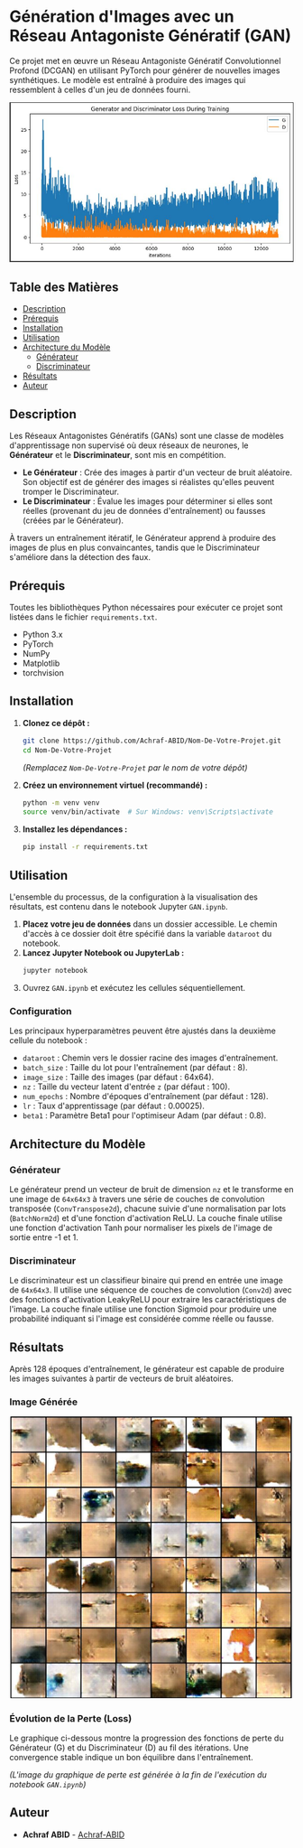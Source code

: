 # Génération d'Images avec un Réseau Antagoniste Génératif (GAN)

Ce projet met en œuvre un Réseau Antagoniste Génératif Convolutionnel Profond (DCGAN) en utilisant PyTorch pour générer de nouvelles images synthétiques. Le modèle est entraîné à produire des images qui ressemblent à celles d'un jeu de données fourni.

![Architecture du GAN](gan_final.JPG)

## Table des Matières
- [Description](#description)
- [Prérequis](#prérequis)
- [Installation](#installation)
- [Utilisation](#utilisation)
- [Architecture du Modèle](#architecture-du-modèle)
  - [Générateur](#générateur)
  - [Discriminateur](#discriminateur)
- [Résultats](#résultats)
- [Auteur](#auteur)

## Description

Les Réseaux Antagonistes Génératifs (GANs) sont une classe de modèles d'apprentissage non supervisé où deux réseaux de neurones, le **Générateur** et le **Discriminateur**, sont mis en compétition.

-   **Le Générateur** : Crée des images à partir d'un vecteur de bruit aléatoire. Son objectif est de générer des images si réalistes qu'elles peuvent tromper le Discriminateur.
-   **Le Discriminateur** : Évalue les images pour déterminer si elles sont réelles (provenant du jeu de données d'entraînement) ou fausses (créées par le Générateur).

À travers un entraînement itératif, le Générateur apprend à produire des images de plus en plus convaincantes, tandis que le Discriminateur s'améliore dans la détection des faux.

## Prérequis

Toutes les bibliothèques Python nécessaires pour exécuter ce projet sont listées dans le fichier `requirements.txt`.

- Python 3.x
- PyTorch
- NumPy
- Matplotlib
- torchvision

## Installation

1.  **Clonez ce dépôt :**
    ```bash
    git clone https://github.com/Achraf-ABID/Nom-De-Votre-Projet.git
    cd Nom-De-Votre-Projet
    ```
    *(Remplacez `Nom-De-Votre-Projet` par le nom de votre dépôt)*

2.  **Créez un environnement virtuel (recommandé) :**
    ```bash
    python -m venv venv
    source venv/bin/activate  # Sur Windows: venv\Scripts\activate
    ```

3.  **Installez les dépendances :**
    ```bash
    pip install -r requirements.txt
    ```

## Utilisation

L'ensemble du processus, de la configuration à la visualisation des résultats, est contenu dans le notebook Jupyter `GAN.ipynb`.

1.  **Placez votre jeu de données** dans un dossier accessible. Le chemin d'accès à ce dossier doit être spécifié dans la variable `dataroot` du notebook.
2.  **Lancez Jupyter Notebook ou JupyterLab :**
    ```bash
    jupyter notebook
    ```
3.  Ouvrez `GAN.ipynb` et exécutez les cellules séquentiellement.

### Configuration

Les principaux hyperparamètres peuvent être ajustés dans la deuxième cellule du notebook :

-   `dataroot` : Chemin vers le dossier racine des images d'entraînement.
-   `batch_size` : Taille du lot pour l'entraînement (par défaut : 8).
-   `image_size` : Taille des images (par défaut : 64x64).
-   `nz` : Taille du vecteur latent d'entrée `z` (par défaut : 100).
-   `num_epochs` : Nombre d'époques d'entraînement (par défaut : 128).
-   `lr` : Taux d'apprentissage (par défaut : 0.00025).
-   `beta1` : Paramètre Beta1 pour l'optimiseur Adam (par défaut : 0.8).

## Architecture du Modèle

### Générateur

Le générateur prend un vecteur de bruit de dimension `nz` et le transforme en une image de `64x64x3` à travers une série de couches de convolution transposée (`ConvTranspose2d`), chacune suivie d'une normalisation par lots (`BatchNorm2d`) et d'une fonction d'activation ReLU. La couche finale utilise une fonction d'activation Tanh pour normaliser les pixels de l'image de sortie entre -1 et 1.

### Discriminateur

Le discriminateur est un classifieur binaire qui prend en entrée une image de `64x64x3`. Il utilise une séquence de couches de convolution (`Conv2d`) avec des fonctions d'activation LeakyReLU pour extraire les caractéristiques de l'image. La couche finale utilise une fonction Sigmoid pour produire une probabilité indiquant si l'image est considérée comme réelle ou fausse.

## Résultats

Après 128 époques d'entraînement, le générateur est capable de produire les images suivantes à partir de vecteurs de bruit aléatoires.

### Image Générée
![Image générée par le GAN](resultat_primaire.JPG)

### Évolution de la Perte (Loss)
Le graphique ci-dessous montre la progression des fonctions de perte du Générateur (G) et du Discriminateur (D) au fil des itérations. Une convergence stable indique un bon équilibre dans l'entraînement.

*(L'image du graphique de perte est générée à la fin de l'exécution du notebook `GAN.ipynb`)*

## Auteur

- **Achraf ABID** - [Achraf-ABID](https://github.com/Achraf-ABID)
